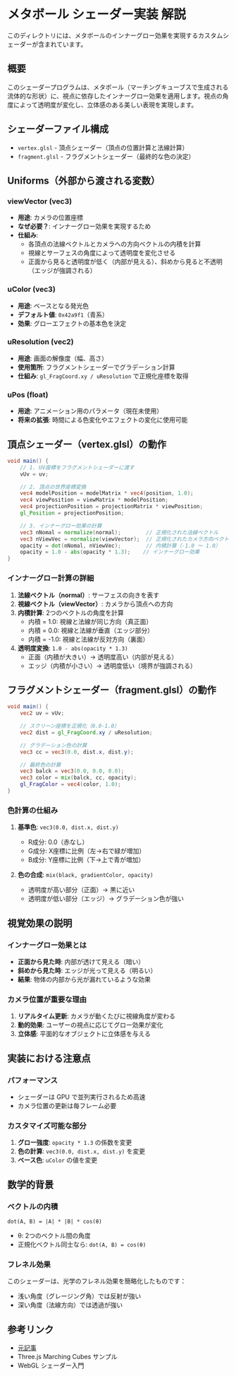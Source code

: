 # メタボール シェーダー実装 解説

このディレクトリには、メタボールのインナーグロー効果を実現するカスタムシェーダーが含まれています。

## 概要

このシェーダープログラムは、メタボール（マーチングキューブスで生成される流体的な形状）に、視点に依存したインナーグロー効果を適用します。視点の角度によって透明度が変化し、立体感のある美しい表現を実現します。

## シェーダーファイル構成

- `vertex.glsl` - 頂点シェーダー（頂点の位置計算と法線計算）
- `fragment.glsl` - フラグメントシェーダー（最終的な色の決定）

## Uniforms（外部から渡される変数）

### viewVector (vec3)
- **用途**: カメラの位置座標
- **なぜ必要？**: インナーグロー効果を実現するため
- **仕組み**:
  - 各頂点の法線ベクトルとカメラへの方向ベクトルの内積を計算
  - 視線とサーフェスの角度によって透明度を変化させる
  - 正面から見ると透明度が低く（内部が見える）、斜めから見ると不透明（エッジが強調される）

### uColor (vec3)
- **用途**: ベースとなる発光色
- **デフォルト値**: `0x42a9f1`（青系）
- **効果**: グローエフェクトの基本色を決定

### uResolution (vec2)
- **用途**: 画面の解像度（幅、高さ）
- **使用箇所**: フラグメントシェーダーでグラデーション計算
- **仕組み**: `gl_FragCoord.xy / uResolution` で正規化座標を取得

### uPos (float)
- **用途**: アニメーション用のパラメータ（現在未使用）
- **将来の拡張**: 時間による色変化やエフェクトの変化に使用可能

## 頂点シェーダー（vertex.glsl）の動作

```glsl
void main() {
    // 1. UV座標をフラグメントシェーダーに渡す
    vUv = uv;

    // 2. 頂点の世界座標変換
    vec4 modelPosition = modelMatrix * vec4(position, 1.0);
    vec4 viewPosition = viewMatrix * modelPosition;
    vec4 projectionPosition = projectionMatrix * viewPosition;
    gl_Position = projectionPosition;

    // 3. インナーグロー効果の計算
    vec3 nNomal = normalize(normal);        // 正規化された法線ベクトル
    vec3 nViewVec = normalize(viewVector);  // 正規化されたカメラ方向ベクトル
    opacity = dot(nNomal, nViewVec);        // 内積計算（-1.0 ～ 1.0）
    opacity = 1.0 - abs(opacity * 1.3);    // インナーグロー効果
}
```

### インナーグロー計算の詳細

1. **法線ベクトル（normal）**: サーフェスの向きを表す
2. **視線ベクトル（viewVector）**: カメラから頂点への方向
3. **内積計算**: 2つのベクトルの角度を計算
   - 内積 = 1.0: 視線と法線が同じ方向（真正面）
   - 内積 = 0.0: 視線と法線が垂直（エッジ部分）
   - 内積 = -1.0: 視線と法線が反対方向（裏面）
4. **透明度変換**: `1.0 - abs(opacity * 1.3)`
   - 正面（内積が大きい）→ 透明度高い（内部が見える）
   - エッジ（内積が小さい）→ 透明度低い（境界が強調される）

## フラグメントシェーダー（fragment.glsl）の動作

```glsl
void main() {
    vec2 uv = vUv;

    // スクリーン座標を正規化（0.0-1.0）
    vec2 dist = gl_FragCoord.xy / uResolution;

    // グラデーション色の計算
    vec3 cc = vec3(0.0, dist.x, dist.y);

    // 最終色の計算
    vec3 balck = vec3(0.0, 0.0, 0.0);
    vec3 color = mix(balck, cc, opacity);
    gl_FragColor = vec4(color, 1.0);
}
```

### 色計算の仕組み

1. **基準色**: `vec3(0.0, dist.x, dist.y)`
   - R成分: 0.0（赤なし）
   - G成分: X座標に比例（左→右で緑が増加）
   - B成分: Y座標に比例（下→上で青が増加）

2. **色の合成**: `mix(black, gradientColor, opacity)`
   - 透明度が高い部分（正面）→ 黒に近い
   - 透明度が低い部分（エッジ）→ グラデーション色が強い

## 視覚効果の説明

### インナーグロー効果とは
- **正面から見た時**: 内部が透けて見える（暗い）
- **斜めから見た時**: エッジが光って見える（明るい）
- **結果**: 物体の内部から光が漏れているような効果

### カメラ位置が重要な理由
1. **リアルタイム更新**: カメラが動くたびに視線角度が変わる
2. **動的効果**: ユーザーの視点に応じてグロー効果が変化
3. **立体感**: 平面的なオブジェクトに立体感を与える

## 実装における注意点

### パフォーマンス
- シェーダーは GPU で並列実行されるため高速
- カメラ位置の更新は毎フレーム必要

### カスタマイズ可能な部分
1. **グロー強度**: `opacity * 1.3` の係数を変更
2. **色の計算**: `vec3(0.0, dist.x, dist.y)` を変更
3. **ベース色**: `uColor` の値を変更

## 数学的背景

### ベクトルの内積
```
dot(A, B) = |A| * |B| * cos(θ)
```
- θ: 2つのベクトル間の角度
- 正規化ベクトル同士なら: `dot(A, B) = cos(θ)`

### フレネル効果
このシェーダーは、光学のフレネル効果を簡略化したものです：
- 浅い角度（グレージング角）では反射が強い
- 深い角度（法線方向）では透過が強い

## 参考リンク
- [元記事](https://misora.main.jp/blog/archives/896)
- Three.js Marching Cubes サンプル
- WebGL シェーダー入門